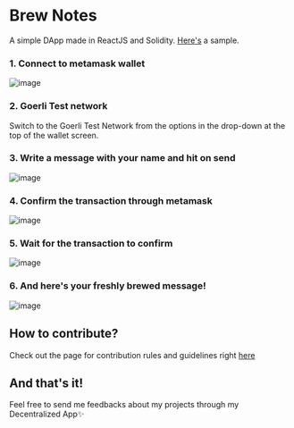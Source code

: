 # Brew Notes
A simple DApp made in ReactJS and Solidity. [Here's](https://richasnotesbrewery.netlify.app/) a sample.

### 1. Connect to metamask wallet
![image](https://github.com/richk21/DApp/assets/64418209/682310b0-e51b-45b4-8aaf-169d3e9efb60)
### 2. Goerli Test network 
Switch to the Goerli Test Network from the options in the drop-down at the top of the wallet screen.

### 3. Write a message with your name and hit on send
![image](https://github.com/richk21/DApp/assets/64418209/651828b4-ecf1-4c2d-a987-d4c80e4450c7)

### 4. Confirm the transaction through metamask
![image](https://github.com/richk21/DApp/assets/64418209/068bcf98-5396-4983-bc8a-96dcdbe1c590)

### 5. Wait for the transaction to confirm
![image](https://github.com/richk21/DApp/assets/64418209/a4e76be1-c96c-457e-8107-500fdc4b80c6)

### 6. And here's your freshly brewed message!
![image](https://github.com/richk21/DApp/assets/64418209/b7fc9988-13b9-432a-ba2d-2e867cafa657)

## How to contribute?
Check out the page for contribution rules and guidelines right [here](https://github.com/richk21/DApp/blob/main/CONTRIBUTING.md)

## And that's it!
Feel free to send me feedbacks about my projects through my Decentralized App✨
